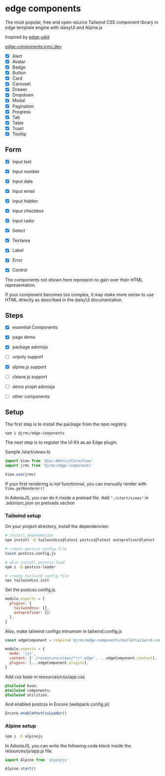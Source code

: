 # edge components

The most popular, free and open-source Tailwind CSS component library in edge template engine with daisyUI and Alpine.js

Inspired by [edge-uikit](https://www.npmjs.com/package/edge-uikit)

[edge-components.jrmc.dev](https://edge-components.jrmc.dev)

- [x] Alert
- [x] Avatar
- [x] Badge
- [x] Button
- [x] Card
- [x] Carousel
- [x] Drawer
- [x] Dropdown
- [x] Modal
- [x] Pagination
- [x] Progress
- [x] Tab
- [x] Table
- [x] Toast
- [x] Tooltip

## Form
- [x] Input text
- [x] Input number
- [x] Input date
- [x] Input email
- [x] Input hidden
- [x] Input checkbox
- [x] Input radio
- [x] Select
- [x] Textarea
- [x] Label
- [x] Error
- [x] Control


The components not shown here represent no gain over their HTML representation.

If your component becomes too complex, it may make more sense to use HTML directly as described in the daisyUI documentation.

## Steps

- [x] essential Components
- [x] page demo
- [x] package adonisjs
- [ ] unpoly support
- [x] alpine.js support
- [ ] cleave.js support
- [ ] demo projet adonisjs
- [ ] other components


## Setup

The first step is to install the package from the npm registry.

```sh
npm i @jrmc/edge-components
```

The next step is to register the UI Kit as an Edge plugin.

Sample /start/views.ts
```ts
import View from '@ioc:Adonis/Core/View'
import jrmc from '@jrmc/edge-components'

View.use(jrmc)
```

If your first rendering is not functionnal, you can manually render with `View.getRenderer()`



In AdonisJS, you can do it inside a preload file. Add `"./start/views"` in .adonisrc.json on preloads section

### Tailwind setup

On your project directory, install the dependencies:

```sh
# install dependencies
npm install -D tailwindcss@latest postcss@latest autoprefixer@latest

# create postcss config file
touch postcss.config.js

# also install postcss-load
npm i -D postcss-loader

# create tailwind config file
npx tailwindcss init
```

Set the postcss.config.js.

```js
module.exports = {
  plugins: {
    tailwindcss: {},
    autoprefixer: {},
  },
}
```

Also, make tailwind configs minumum in tailwind.config.js

```js
const edgeComponent = require('@jrmc/edge-components/build/tailwind.config').default

module.exports = {
  mode: 'jit',
  content: ['./resources/views/**/*.edge', ...edgeComponent.content],
  plugins: [...edgeComponent.plugins],
}
```

Add css base in resources/css/app.css

```css
@tailwind base;
@tailwind components;
@tailwind utilities;
```

And enabled postcss in Encore (webpack.config.js)

```js
Encore.enablePostCssLoader()
```

### Alpine setup

```sh
npm i -D alpinejs
```

In AdonisJS, you can write the following code block inside the resources/js/app.js file.

```ts
import Alpine from 'alpinejs'

Alpine.start()
```
